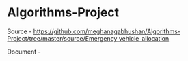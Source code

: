 # Algorithms-Project

Source - https://github.com/meghanagabhushan/Algorithms-Project/tree/master/source/Emergency_vehicle_allocation

Document - 
